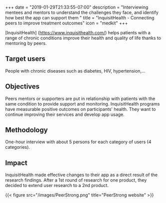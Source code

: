 +++
date = "2019-01-29T21:33:55-07:00"
description = "Interviewing mentees and mentors to understand the challenges they face, and identify how best the app can support them "
title = "InquisitHealth - Connecting peers to improve treatment outcomes"
icon = "medkit"
+++

[InquisitHealth] (https://www.inquisithealth.com/) helps patients with a range of chronic conditions improve their health and quality of life thanks to mentoring by peers.

## Target users

People with chronic diseases such as diabetes, HIV, hypertension,...

## Objectives

Peers mentors or supporters are put in relationship with patients with the same condition to provide support and monitoring. InquisitHealth programs have measurable positive outcomes on participants' health. They want to continue improving their services and develop app usage. 

## Methodology

One-hour interview with about 5 persons for each category of users (4 categories).

## Impact

InquisitHealth made effective changes to their app as a direct result of the research findings. After a 1st round of research for one product, they decided to extend user research to a 2nd product. 

{{< figure src="/images/PeerStrong.png" title="PeerStrong website" >}}
